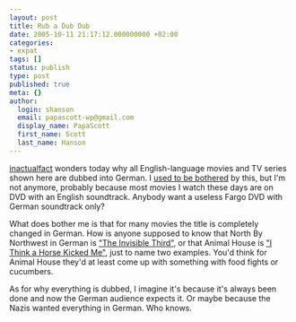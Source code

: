 ```yaml
---
layout: post
title: Rub a Dub Dub
date: 2005-10-11 21:17:12.000000000 +02:00
categories:
- expat
tags: []
status: publish
type: post
published: true
meta: {}
author:
  login: shanson
  email: papascott-wp@gmail.com
  display_name: PapaScott
  first_name: Scott
  last_name: Hanson
---
```

<p><a href="http://www.inactualfact.com/?p=155">inactualfact</a> wonders today why all English-language movies and TV series shown here are dubbed into German. I <a href="/archives/2000/08/13/ginger-rennt/" title="PapaScott » Blog Archive » Ginger Rennt">used to be bothered</a> by this, but I'm not anymore, probably because most movies I watch these days are on DVD with an English soundtrack. Anybody want a useless Fargo DVD with German soundtrack only? </p>
<p>What does bother me is that for many movies the title is completely changed in German. How is anyone supposed to know that North By Northwest in German is <a href="http://www.amazon.de/exec/obidos/redirect?tag=papascott-21%26link_code=xm2%26camp=2025%26creative=165953%26path=http://www.amazon.de/gp/redirect.html%253fASIN=B00005A3G5%2526tag=papascott-21%2526lcode=xm2%2526cID=2025%2526ccmID=165953%2526location=/o/ASIN/B00005A3G5%25253FSubscriptionId=02ZH6J1W0649DTNS6002">"The Invisible Third"</a>, or that Animal House is <a href="http://www.amazon.de/exec/obidos/redirect?tag=papascott-21%26link_code=xm2%26camp=2025%26creative=165953%26path=http://www.amazon.de/gp/redirect.html%253fASIN=B00005S6SL%2526tag=papascott-21%2526lcode=xm2%2526cID=2025%2526ccmID=165953%2526location=/o/ASIN/B00005S6SL%25253FSubscriptionId=02ZH6J1W0649DTNS6002">"I Think a Horse Kicked Me"</a>, just to name two examples. You'd think for Animal House they'd at least come up with something with food fights or cucumbers.</p>
<p>As for why everything is dubbed, I imagine it's because it's always been done and now the German audience expects it. Or maybe because the Nazis wanted everything in German. Who knows.</p>

